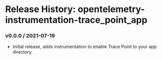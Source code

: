 # Release History: opentelemetry-instrumentation-trace_point_app

### v0.0.0 / 2021-07-19

* Initial release, adds instrumentation to enable Trace Point to your app directory.
